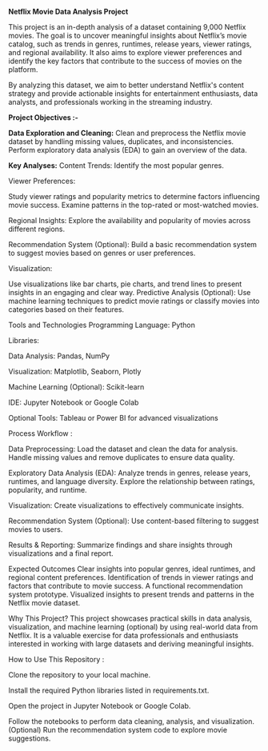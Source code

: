 **Netflix Movie Data Analysis Project**

This project is an in-depth analysis of a dataset containing 9,000 Netflix movies. The goal is to uncover meaningful insights about Netflix’s movie catalog, such as trends in genres, runtimes, release years, viewer ratings, and regional availability. It also aims to explore viewer preferences and identify the key factors that contribute to the success of movies on the platform.

By analyzing this dataset, we aim to better understand Netflix's content strategy and provide actionable insights for entertainment enthusiasts, data analysts, and professionals working in the streaming industry.




**Project Objectives :-** 

**Data Exploration and Cleaning:**
   Clean and preprocess the Netflix movie dataset by handling missing values, duplicates, and inconsistencies.
Perform exploratory data analysis (EDA) to gain an overview of the data.


**Key Analyses:**
Content Trends:
Identify the most popular genres.


Viewer Preferences:

Study viewer ratings and popularity metrics to determine factors influencing movie success.
Examine patterns in the top-rated or most-watched movies.

Regional Insights:
Explore the availability and popularity of movies across different regions.

Recommendation System (Optional):
Build a basic recommendation system to suggest movies based on genres or user preferences.

Visualization:

  Use visualizations like bar charts, pie charts, and trend lines to present insights in an engaging and clear way.
         Predictive Analysis (Optional):
Use machine learning techniques to predict movie ratings or classify movies into categories based on their features.


Tools and Technologies
Programming Language: Python

Libraries:

Data Analysis: Pandas, NumPy

Visualization: Matplotlib, Seaborn, Plotly

Machine Learning (Optional): Scikit-learn

IDE: Jupyter Notebook or Google Colab

Optional Tools: Tableau or Power BI for advanced visualizations

Process Workflow :

Data Preprocessing:
   Load the dataset and clean the data for analysis.
   Handle missing values and remove duplicates to ensure data quality.
   
Exploratory Data Analysis (EDA):
   Analyze trends in genres, release years, runtimes, and language diversity.
   Explore the relationship between ratings, popularity, and runtime.
   
Visualization:
Create visualizations to effectively communicate insights.

Recommendation System (Optional):
Use content-based filtering to suggest movies to users.

Results & Reporting:
Summarize findings and share insights through visualizations and a final report.

Expected Outcomes
Clear insights into popular genres, ideal runtimes, and regional content preferences.
Identification of trends in viewer ratings and factors that contribute to movie success.
A functional recommendation system prototype.
Visualized insights to present trends and patterns in the Netflix movie dataset.  


Why This Project?
This project showcases practical skills in data analysis, visualization, and machine learning (optional) by using real-world data from Netflix. It is a valuable exercise for data professionals and enthusiasts interested in working with large datasets and deriving meaningful insights.

How to Use This Repository :

Clone the repository to your local machine.

Install the required Python libraries listed in requirements.txt.

Open the project in Jupyter Notebook or Google Colab.

Follow the notebooks to perform data cleaning, analysis, and visualization.
(Optional) Run the recommendation system code to explore movie suggestions.

       
